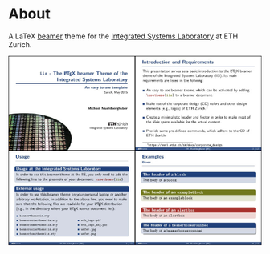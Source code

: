 # About

A LaTeX [beamer](https://en.wikipedia.org/wiki/Beamer_(LaTeX)) theme for the
[Integrated Systems Laboratory](http://iis.ee.ethz.ch/) at ETH Zurich.

![IIS Beamer Tehme Example](teaser.jpg "IIS Beamer Theme Example")
